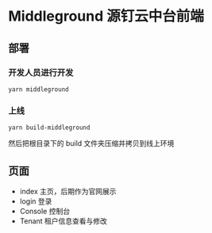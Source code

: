 # Middleground 源钉云中台前端

## 部署

### 开发人员进行开发

~~~ shell
yarn middleground
~~~

### 上线

~~~ shell
yarn build-middleground
~~~

然后把根目录下的 build 文件夹压缩并拷贝到线上环境

## 页面

- index 主页，后期作为官网展示
- login 登录
- Console 控制台
- Tenant 租户信息查看与修改
